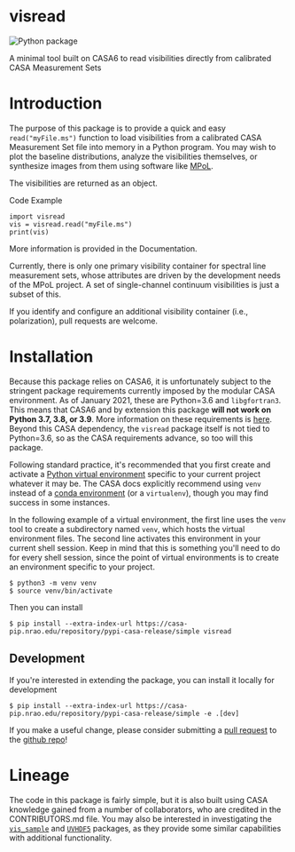 # visread

![Python package](https://github.com/MPoL-dev/visread/workflows/Python%20package/badge.svg)

A minimal tool built on CASA6 to read visibilities directly from calibrated CASA Measurement Sets

# Introduction

The purpose of this package is to provide a quick and easy `read("myFile.ms")` function to load visibilities from a calibrated CASA Measurement Set file into memory in a Python program. You may wish to plot the baseline distributions, analyze the visibilities themselves, or synthesize images from them using software like [MPoL](https://github.com/MPoL-dev).

The visibilities are returned as an object. 

Code Example 

    import visread
    vis = visread.read("myFile.ms")
    print(vis)

More information is provided in the Documentation.

Currently, there is only one primary visibility container for spectral line measurement sets, whose attributes are driven by the development needs of the MPoL project. A set of single-channel continuum visibilities is just a subset of this.

If you identify and configure an additional visibility container (i.e., polarization), pull requests are welcome.

# Installation

Because this package relies on CASA6, it is unfortunately subject to the stringent package requirements currently imposed by the modular CASA environment. As of January 2021, these are Python=3.6 and `libgfortran3`. This means that CASA6 and by extension this package **will not work on Python 3.7, 3.8, or 3.9**. More information on these requirements is [here](https://casa.nrao.edu/casadocs-devel/stable/usingcasa/obtaining-and-installing). Beyond this CASA dependency, the `visread` package itself is not tied to Python=3.6, so as the CASA requirements advance, so too will this package.

Following standard practice, it's recommended that you first create and activate a [Python virtual environment](https://docs.python.org/3/tutorial/venv.html) specific to your current project whatever it may be. The CASA docs explicitly recommend using `venv` instead of a [conda environment](https://docs.conda.io/projects/conda/en/4.6.1/user-guide/tasks/manage-environments.html) (or a `virtualenv`), though you may find success in some instances. 

In the following example of a virtual environment, the first line uses the `venv` tool to create a subdirectory named `venv`, which hosts the virtual environment files. The second line activates this environment in your current shell session. Keep in mind that this is something you'll need to do for every shell session, since the point of virtual environments is to create an environment specific to your project.

    $ python3 -m venv venv
    $ source venv/bin/activate

Then you can install 

    $ pip install --extra-index-url https://casa-pip.nrao.edu/repository/pypi-casa-release/simple visread

## Development

If you're interested in extending the package, you can install it locally for development

    $ pip install --extra-index-url https://casa-pip.nrao.edu/repository/pypi-casa-release/simple -e .[dev]

If you make a useful change, please consider submitting a [pull request](https://docs.github.com/en/free-pro-team@latest/github/collaborating-with-issues-and-pull-requests/creating-a-pull-request) to the [github repo](https://github.com/MPoL-dev/visread)!

# Lineage

The code in this package is fairly simple, but it is also built using CASA knowledge gained from a number of collaborators, who are credited in the CONTRIBUTORS.md file. You may also be interested in investigating the [`vis_sample`](https://github.com/AstroChem/vis_sample) and [`UVHDF5`](https://github.com/AstroChem/UVHDF5) packages, as they provide some similar capabilities with additional functionality.


